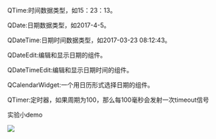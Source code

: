 QTime:时间数据类型，如15：23：13。

QDate:日期数据类型，如2017-4-5。

QDateTime:日期时间数据类型，如2017-03-23 08:12:43。

QDateEdit:编辑和显示日期的组件。

QDateTimeEdit:编辑和显示日期时间的组件。

QCalendarWidget:一个用日历形式选择日期的组件。

QTimer:定时器，如果周期为100，那么每100毫秒会发射一次timeout信号

实验小demo

![](https://gitee.com/hxc8/images2/raw/master/img/202407172215401.jpg)